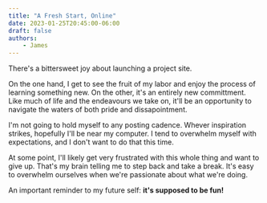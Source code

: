 ```yaml
---
title: "A Fresh Start, Online"
date: 2023-01-25T20:45:00-06:00
draft: false
authors: 
    - James
---
```


There's a bittersweet joy about launching a project site. 

On the one hand, I get to see the fruit of my labor and enjoy the process of learning something new. On the other, it's an entirely new committment. Like much of life and the endeavours we take on, it'll be an opportunity to navigate the waters of both pride and dissapointment.

I'm not going to hold myself to any posting cadence. Whever inspiration strikes, hopefully I'll be near my computer. I tend to overwhelm myself with expectations, and I don't want to do that this time.

At some point, I'll likely get very frustrated with this whole thing and want to give up. That's my brain telling me to step back and take a break. It's easy to overwhelm ourselves when we're passionate about what we're doing.

An important reminder to my future self: **it's supposed to be fun!**